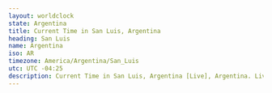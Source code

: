 ```yaml
---
layout: worldclock
state: Argentina
title: Current Time in San Luis, Argentina
heading: San Luis
name: Argentina
iso: AR
timezone: America/Argentina/San_Luis
utc: UTC -04:25
description: Current Time in San Luis, Argentina [Live], Argentina. Live update now time in San Luis, timezone America/Argentina/San_Luis, UTC -04:25, Country ISO code & Current Local Time.
---
```


